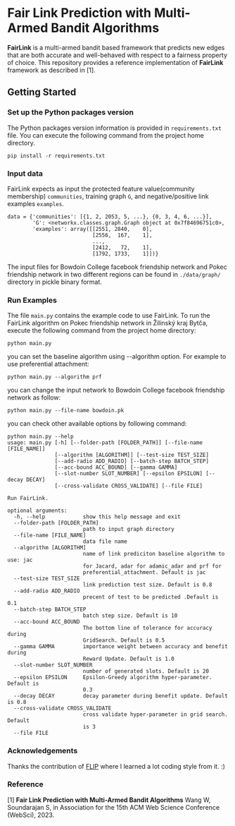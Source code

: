 # Fair Link Prediction with Multi-Armed Bandit Algorithms
**FairLink** is a multi-armed bandit based framework that predicts new edges that are both accurate and well-behaved with respect to a fairness property of choice. This repository provides a reference implementation of **FairLink** framework as described in [1].

## Getting Started

### Set up the Python packages version 

The Python packages version information is provided in ```requirements.txt``` file. You can execute the following command from the project home directory.
```shell-script
pip install -r requirements.txt
```

### Input data

FairLink expects as input the protected feature value(community membership) ```communities```, training graph ```G```, and negative/positive link examples ```examples```. 
```shell-script
data = {'communities': [{1, 2, 2053, 5, ...}, {0, 3, 4, 6, ...}], 
        'G': <networkx.classes.graph.Graph object at 0x7f84696751c0>, 
        'examples': array([[2551, 2840,    0],
                           [2556,  167,    1],
                           ...,
                           [2412,   72,    1],
                           [1792, 1733,    1]])}
```
The input files for Bowdoin College facebook friendship network and Pokec friendship network in two different regions can be found in ```./data/graph/``` directory in pickle binary format. 

### Run Examples

The file ```main.py``` contains the example code to use FairLink. To run the FairLink algorithm on Pokec friendship network in Žilinský kraj Bytča, execute the following command from the project home directory:
```shell-script
python main.py
```
you can set the baseline algorithm using --algorithm option. For example to use preferential attachment:

```shell-script
python main.py --algorithm prf
```
you can change the input network to Bowdoin College facebook friendship network as follow:

```shell-script
python main.py --file-name bowdoin.pk
```
you can check other available options by following command:

```shell-script
python main.py --help
usage: main.py [-h] [--folder-path [FOLDER_PATH]] [--file-name [FILE_NAME]]
               [--algorithm [ALGORITHM]] [--test-size TEST_SIZE]
               [--add-radio ADD_RADIO] [--batch-step BATCH_STEP]
               [--acc-bound ACC_BOUND] [--gamma GAMMA]
               [--slot-number SLOT_NUMBER] [--epsilon EPSILON] [--decay DECAY]
               [--cross-validate CROSS_VALIDATE] [--file FILE]

Run FairLink.

optional arguments:
  -h, --help            show this help message and exit
  --folder-path [FOLDER_PATH]
                        path to input graph directory
  --file-name [FILE_NAME]
                        data file name
  --algorithm [ALGORITHM]
                        name of link prediciton baseline algorithm to use: jac
                        for Jacard, adar for adamic_adar and prf for
                        preferential_attachment. Default is jac
  --test-size TEST_SIZE
                        link prediction test size. Default is 0.8
  --add-radio ADD_RADIO
                        precent of test to be predicted .Default is 0.1
  --batch-step BATCH_STEP
                        batch step size. Default is 10
  --acc-bound ACC_BOUND
                        The bottom line of tolerance for accuracy during
                        GridSearch. Default is 0.5
  --gamma GAMMA         importance weight between accuracy and benefit during
                        Reward Update. Default is 1.0
  --slot-number SLOT_NUMBER
                        number of generated slots. Default is 20
  --epsilon EPSILON     Epsilon-Greedy algorithm hyper-parameter. Default is
                        0.3
  --decay DECAY         decay parameter during benefit update. Default is 0.8
  --cross-validate CROSS_VALIDATE
                        cross validate hyper-parameter in grid search. Default
                        is 3
  --file FILE
```


### Acknowledgements
Thanks the contribution of [FLIP](https://github.com/farzmas/FLIP) where I learned a lot coding style from it. :)

### Reference
[1] **Fair Link Prediction with Multi-Armed Bandit Algorithms** Wang W, Soundarajan S, in Association for the 15th ACM Web Science Conference (WebSci), 2023.
